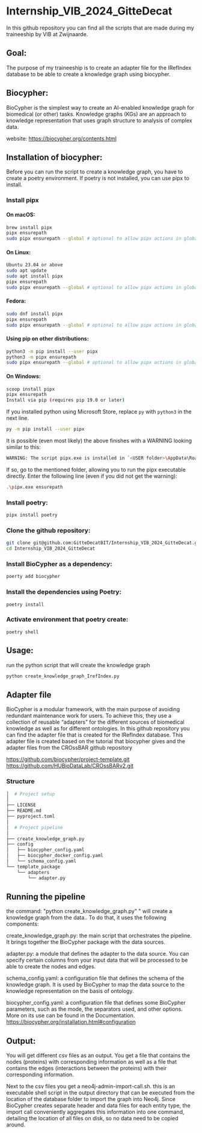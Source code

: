 # Internship_VIB_2024_GitteDecat

In this github repository you can find all the scripts that are made during my traineeship by VIB at Zwijnaarde.

## Goal:

The purpose of my traineeship is to create an adapter file for the IRefIndex database to be able to create a knowledge graph using biocypher.  

## Biocypher: 

BioCypher is the simplest way to create an AI-enabled knowledge graph for biomedical (or other) tasks. Knowledge graphs (KGs) are an approach to knowledge representation that uses graph structure to analysis of complex data.

website: https://biocypher.org/contents.html 

## Installation of biocypher:

Before you can run the script to create a knowledge graph, you have to create a poetry environment. If poetry is not installed, you can use pipx to install. 

### Install pipx
#### On macOS:
```bash
brew install pipx
pipx ensurepath
sudo pipx ensurepath --global # optional to allow pipx actions in global scope. See "Global installation" section below.
```

#### On Linux:
```bash
Ubuntu 23.04 or above
sudo apt update
sudo apt install pipx
pipx ensurepath
sudo pipx ensurepath --global # optional to allow pipx actions in global scope. See "Global installation" section below.
```

#### Fedora:
```bash
sudo dnf install pipx
pipx ensurepath
sudo pipx ensurepath --global # optional to allow pipx actions in global scope. See "Global installation" section below.
```

#### Using pip on other distributions:
```bash
python3 -m pip install --user pipx
python3 -m pipx ensurepath
sudo pipx ensurepath --global # optional to allow pipx actions in global scope. See "Global installation" section below.
```

#### On Windows:
```bash
scoop install pipx
pipx ensurepath
Install via pip (requires pip 19.0 or later)
```
If you installed python using Microsoft Store, replace `py` with `python3` in the next line.
```bash
py -m pip install --user pipx
```
It is possible (even most likely) the above finishes with a WARNING looking similar to this:
```bash
WARNING: The script pipx.exe is installed in `<USER folder>\AppData\Roaming\Python\Python3x\Scripts` which is not on PATH
```
If so, go to the mentioned folder, allowing you to run the pipx executable directly. Enter the following line (even if you did not get the warning):
```bash
.\pipx.exe ensurepath

```

### Install poetry: 
```bash
pipx install poetry
```

### Clone the github repository:
```bash
git clone git@github.com:GitteDecatBIT/Internship_VIB_2024_GitteDecat.git
cd Internship_VIB_2024_GitteDecat
```

### Install BioCypher as a dependency: 

```bash
poerty add biocypher 
```

### Install the dependencies using Poetry: 
```
poetry install 
```

### Activate environment that poetry create:
```
poetry shell 
```

## Usage: 
run the python script that will create the knowledge graph 
```bash
python create_knowledge_graph_IrefIndex.py
```
## Adapter file 
BioCypher is a modular framework, with the main purpose of avoiding redundant maintenance work for users. To achieve this, they use a collection of reusable “adapters” for the different sources of biomedical knowledge as well as for different ontologies. 
In this github repository you can find the adapter file that is created for the IRefIndex database. This adapter file is created based on the tutorial that biocypher gives and the adapter files from the CROssBAR github repository 

https://github.com/biocypher/project-template.git
https://github.com/HUBioDataLab/CROssBARv2.git

### Structure
```bash
│  # Project setup
│
├── LICENSE
├── README.md
├── pyproject.toml
│
│  # Project pipeline
│
├── create_knowledge_graph.py
├── config
│   ├── biocypher_config.yaml
│   ├── biocypher_docker_config.yaml
│   └── schema_config.yaml
└── template_package
    └── adapters
        └── adapter.py
```

## Running the pipeline

the command: "python create_knowledge_graph.py" " will create a knowledge graph from the data.. To do that, it uses the following components:

create_knowledge_graph.py: the main script that orchestrates the pipeline. It brings together the BioCypher package with the data sources.

adapter.py: a module that defines the adapter to the data source. You can specify certain columns from your input data that will be processed to be able to create the nodes and edges. 

schema_config.yaml: a configuration file that defines the schema of the knowledge graph. It is used by BioCypher to map the data source to the knowledge representation on the basis of ontology.

biocypher_config.yaml: a configuration file that defines some BioCypher parameters, such as the mode, the separators used, and other options. More on its use can be found in the Documentation.
https://biocypher.org/installation.html#configuration

## Output: 
You will get different csv files as an output. You get a file that contains the nodes (proteins) with corresponding information as well as a file that contains the edges (interactions between the proteins) with their corresponding information. 

Next to the csv files you get a neo4j-admin-import-call.sh. this is an executable shell script in the output directory that can be executed from the location of the database folder to import the graph into Neo4j. Since BioCypher creates separate header and data files for each entity type, the import call conveniently aggregates this information into one command, detailing the location of all files on disk, so no data need to be copied around.
